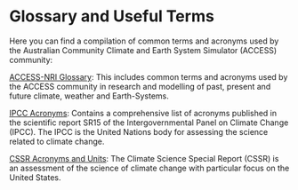 # <div class="highlight-bg"> Glossary and Useful Terms </div>

Here you can find a compilation of common terms and acronyms used by the Australian Community Climate and Earth System Simulator (ACCESS)  community:


 [ACCESS-NRI Glossary](https://www.access-nri.org.au/community/access-glossary/): This includes common terms and acronyms used by the ACCESS community in research and modelling of past, present and future climate, weather and Earth-Systems.

 [IPCC Acronyms](https://www.ipcc.ch/site/assets/uploads/sites/2/2022/06/SR15_AnnexI.pdf): Contains a comprehensive list of acronyms published in the scientific report SR15 of the Intergovernmental Panel on Climate Change (IPCC). The IPCC is the United Nations body for assessing the science related to climate change.

 [CSSR Acronyms and Units](https://science2017.globalchange.gov/chapter/appendix-d/): The Climate Science Special Report (CSSR) is an assessment of the science of climate change with particular focus on the United States.